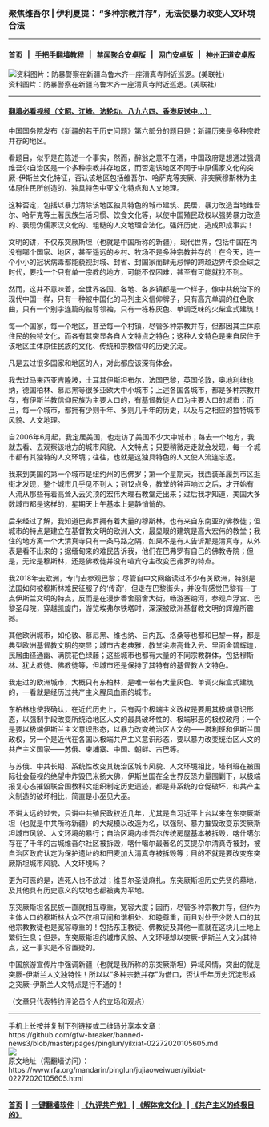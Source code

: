 ### 聚焦维吾尔 | 伊利夏提：  “多种宗教并存”，无法使暴力改变人文环境合法
------------------------

#### [首页](https://github.com/gfw-breaker/banned-news3/blob/master/README.md) &nbsp;&nbsp;|&nbsp;&nbsp; [手把手翻墙教程](https://github.com/gfw-breaker/guides/wiki) &nbsp;&nbsp;|&nbsp;&nbsp; [禁闻聚合安卓版](https://github.com/gfw-breaker/bn-android) &nbsp;&nbsp;|&nbsp;&nbsp; [网门安卓版](https://github.com/oGate2/oGate) &nbsp;&nbsp;|&nbsp;&nbsp; [神州正道安卓版](https://github.com/SzzdOgate/update) 



<div id="headerimg">
 <img alt="资料图片：防暴警察在新疆乌鲁木齐一座清真寺附近巡逻。(美联社)" src="https://www.rfa.org/mandarin/yataibaodao/shaoshuminzu/ql1-09172019070308.html/AP_09071006738.jpg/@@images/92822e3e-8bfd-43e8-82e7-cddc4e9fb553.jpeg" title="资料图片：防暴警察在新疆乌鲁木齐一座清真寺附近巡逻。(美联社)"/>
 <div id="headerimgcontents">
  <div id="headerimgcaption">
   <span>
    资料图片：防暴警察在新疆乌鲁木齐一座清真寺附近巡逻。(美联社)
   </span>
   <!-- zoomattribute -->
  </div>
  <!-- headerimgcaption -->
 </div>
 <!-- headerimagecontents -->
</div>

<hr/>


#### [翻墙必看视频（文昭、江峰、法轮功、八九六四、香港反送中...）](https://github.com/gfw-breaker/banned-news3/blob/master/pages/link3.md)

<div id="storytext">
 <div>
  <div class="slot_header">
  </div>
 </div>
 <p>
  中国国务院发布《新疆的若干历史问题》第六部分的题目是：新疆历来是多种宗教并存的地区。
 </p>
 <p>
  看题目，似乎是在陈述一个事实，然而，醉翁之意不在酒，中国政府是想通过强调维吾尔自治区是一个多种宗教并存地区，而否定该地区不同于中原儒家文化的突厥-伊斯兰文化特征，否认该地区包括维吾尔、哈萨克等突厥、非突厥穆斯林为主体原住民所创造的、独具特色中亚文化特点和人文地理。
 </p>
 <p>
  这种否定，包括以暴力清除该地区独具特色的城市建筑、民居，暴力改造当地维吾尔、哈萨克等土著民族生活习惯、饮食文化等，以使中国殖民政权以强势暴力改造的、表现伪儒家汉文化的、粗糙的人文地理合法化，强奸历史，造成即成事实！
 </p>
 <p>
  文明的讲，不仅东突厥斯坦（也就是中国所称的新疆），现代世界，包括中国在内没有哪个国家、地区，甚至遥远的乡村、牧场不是多种宗教并存的！在今天，连一个小小的冠状病毒都能藐视封城、封省、封国家而肆无忌惮的跨越边界传染全球之时代，要找一个只有单一宗教的地方，可能不仅困难，甚至有可能就找不到。
 </p>
 <p>
  然而，这并不意味着，全世界各国、各地、各乡镇都是一个样子，像中共统治下的现代中国一样，只有一种被中国化的马列主义信仰牌子，只有高亢单调的红色歌曲，只有一个别字连篇的独尊领袖，只有一栋栋灰色、单调乏味的火柴盒式建筑！
 </p>
 <p>
  每一个国家，每一个地区，甚至每一个村镇，尽管多种宗教并存，但都因其主体原住民的独特文化，而各有其突显各自人文特点之特色；这种人文特色是来自居住于该地区主体原住民族的文化、传统和宗教信仰的历史沉淀。
 </p>
 <p>
  凡是去过很多国家和地区的人，对此都应该深有体会。
 </p>
 <p>
  我去过马来西亚吉隆坡，土耳其伊斯坦布尔，法国巴黎，英国伦敦，奥地利维也纳，德国柏林、慕尼黑等很多亚欧大中小城市；上述各国各城市，都是多种宗教并存，有伊斯兰教信仰民族为主要人口的，有基督教徒人口为主要人口的城市；而且，每一个城市，都拥有少则千年、多则几千年的历史，以及与之相应的独特城市风貌、人文地理。
 </p>
 <p>
  自2006年6月起，我定居美国，也走访了美国不少大中城市；每去一个地方，我就去看、去观察该地方的城市风貌、人文特点；只要稍微走走就会发现，每一个城市都有其独特的人文环境；往往，也就是这独具特色的人文使人流连忘返。
 </p>
 <p>
  我来到美国的第一个城市是纽约州的巴佛罗；第一个星期天，我西装革履到市区逛街才发现，整个城市几乎见不到人；到12点多，教堂的钟声响过之后，才开始有人流从那些有着高耸入云尖顶的宏伟大理石教堂走出来；过后我才知道，美国大多数城市都是这样的，星期天上午基本上是静悄悄的。
 </p>
 <p>
  后来经过了解，我知道巴弗罗拥有着大量的穆斯林，也有来自东南亚的佛教徒；但城市的特点是建立在基督教文明的欧洲人文，最显眼的建筑是高大宏伟的教堂；我住的地方离一个大清真寺只有一条马路之隔，如果不是有人告诉那是清真寺，从外表是看不出来的；据缅甸来的难民告诉我，他们在巴弗罗有自己的佛教寺院；但是，无论是穆斯林，还是佛教徒并没有喧宾夺主改变巴弗罗的特点。
 </p>
 <p>
  我2018年去欧洲，专门去参观巴黎；尽管自中文网络读过不少有关欧洲，特别是法国如何被穆斯林难民征服了的‘传奇’，但走在巴黎街头，并没有感觉巴黎有一丁点伊斯兰文明的特点，反而是在漫步香舍丽舍大街，畅游塞纳河，参观卢浮宫、巴黎圣母院，穿越凯旋门，游览埃弗尔铁塔时，深深被欧洲基督教文明的辉煌所震撼。
 </p>
 <p>
  其他欧洲城市，如伦敦、慕尼黑、维也纳、日内瓦、洛桑等也都和巴黎一样，都是典型欧洲基督教文明的突显；城市古老典雅，教堂尖塔高耸入云、里面金碧辉煌，民居曲径通幽、满院花色绿藤；这些城市也都有大量的不同宗教群体，包括穆斯林、犹太教徒、佛教徒等，但城市还是保持了其特有的基督教人文特色。
 </p>
 <p>
  我走过的欧洲城市，大概只有东柏林，是唯一带有大量灰色、单调火柴盒式建筑的，一看就是经历过共产主义腥风血雨的城市。
 </p>
 <p>
  东柏林也使我确认，在近代历史上，只有两个极端主义政权是要用其极端意识形态，以强制手段改变所统治地区人文的最具破坏性的、极端邪恶的极权政府；一个是要以极端伊斯兰主义意识形态，以暴力改变统治区人文的——塔利班和伊斯兰国政权，另一个是近代在各国以极端共产主义意识形态，要以暴力改变统治区人文的共产主义国家——苏俄、柬埔寨、中国、朝鲜、古巴等。
 </p>
 <p>
  与苏俄、中共长期、系统性改变其统治区城市风貌、人文环境相比，塔利班在被国际社会藐视的绝望中炸毁巴米扬大佛，伊斯兰国在全世界反恐力量围剿下，以极端报复心态摧毁联合国教科文组织制定历史遗迹，都是非系统的仓促破坏，和共产主义制造的破坏相比，简直是小巫见大巫。
 </p>
 <p>
  不讲太远的过去，只讲中共殖民政权近几年，尤其是自习近平上台以来在东突厥斯坦（也就是中共所称新疆）的大规模以改造为名，以强制、暴力摧毁改变东突厥斯坦城市风貌、人文环境的暴行；自治区境内维吾尔传统房屋基本被拆毁，喀什噶尔存在了千年的古城维吾尔社区被拆毁，喀什噶尔最著名的艾提尕尔清真寺被封，被自治区政府认定为保护遗址的和田麦加大清真寺被拆毁等；目的不就是要改变东突厥斯坦城市风貌、人文环境吗？
 </p>
 <p>
  更为可恶的是，连死人也不放过；维吾尔圣徒麻扎，东突厥斯坦历史先贤的墓地，及其他具有历史意义的坟地也都被夷为平地。
 </p>
 <p>
  东突厥斯坦各民族一直就相互尊重，宽容大度；因而，尽管多种宗教并存，但作为主体人口的穆斯林大众不仅相互间和谐相处、和睦尊重，而且对处于少数人口的其他宗教教徒也是宽容尊重的！包括东正教徒、佛教徒及其他一直就在这块儿土地上繁衍生息；但是，东突厥斯坦的城市风貌、人文环境却以突厥-伊斯兰人文为其特点，这一事实是不容置疑的。
 </p>
 <p>
  中国旅游宣传片中强调新疆（也就是我所称的东突厥斯坦）异域风情，突出的就是突厥-伊斯兰人文独特性！所以以“多种宗教并存”为借口，否认千年历史沉淀形成之突厥-伊斯兰人文特点是行不通的！
 </p>
 <p>
 </p>
 <p>
  （文章只代表特约评论员个人的立场和观点）
 </p>
</div>

<hr/>
手机上长按并复制下列链接或二维码分享本文章：<br/>
https://github.com/gfw-breaker/banned-news3/blob/master/pages/pinglun/yilxiat-02272020105605.md <br/>
<a href='https://github.com/gfw-breaker/banned-news3/blob/master/pages/pinglun/yilxiat-02272020105605.md'><img src='https://github.com/gfw-breaker/banned-news3/blob/master/pages/pinglun/yilxiat-02272020105605.md.png'/></a> <br/>
原文地址（需翻墙访问）：https://www.rfa.org/mandarin/pinglun/jujiaoweiwuer/yilxiat-02272020105605.html


------------------------
#### [首页](https://github.com/gfw-breaker/banned-news3/blob/master/README.md) &nbsp;|&nbsp; [一键翻墙软件](https://github.com/gfw-breaker/nogfw/blob/master/README.md) &nbsp;| [《九评共产党》](https://github.com/gfw-breaker/9ping.md/blob/master/README.md#九评之一评共产党是什么) | [《解体党文化》](https://github.com/gfw-breaker/jtdwh.md/blob/master/README.md) | [《共产主义的终极目的》](https://github.com/gfw-breaker/gczydzjmd.md/blob/master/README.md)


<img src='http://gfw-breaker.win/banned-news3/pages/pinglun/yilxiat-02272020105605.md' width='0px' height='0px'/>